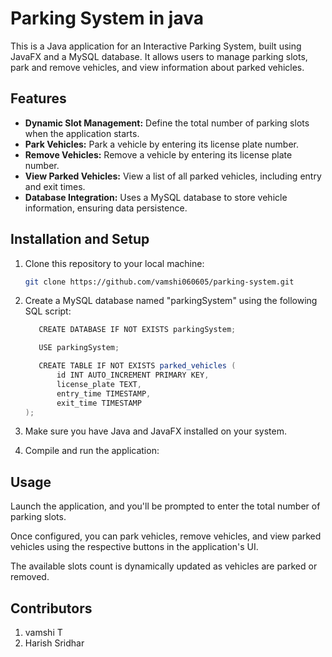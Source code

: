 # Parking System in java

This is a Java application for an Interactive Parking System, built using JavaFX and a MySQL database. It allows users to manage parking slots, park and remove vehicles, and view information about parked vehicles.

## Features

- **Dynamic Slot Management:** Define the total number of parking slots when the application starts.
- **Park Vehicles:** Park a vehicle by entering its license plate number.
- **Remove Vehicles:** Remove a vehicle by entering its license plate number.
- **View Parked Vehicles:** View a list of all parked vehicles, including entry and exit times.
- **Database Integration:** Uses a MySQL database to store vehicle information, ensuring data persistence.

## Installation and Setup

1. Clone this repository to your local machine:

   ```bash
   git clone https://github.com/vamshi060605/parking-system.git
2. Create a MySQL database named "parkingSystem" using the following SQL script:

   
   ```cs
      CREATE DATABASE IF NOT EXISTS parkingSystem;

      USE parkingSystem;

      CREATE TABLE IF NOT EXISTS parked_vehicles (
          id INT AUTO_INCREMENT PRIMARY KEY,
          license_plate TEXT,
          entry_time TIMESTAMP,
          exit_time TIMESTAMP
   );
   
   ```
3. Make sure you have Java and JavaFX installed on your system.

4. Compile and run the application:

## Usage
Launch the application, and you'll be prompted to enter the total number of parking slots.

Once configured, you can park vehicles, remove vehicles, and view parked vehicles using the respective buttons in the application's UI.

The available slots count is dynamically updated as vehicles are parked or removed.

## Contributors
 1) vamshi T
 2) Harish Sridhar
